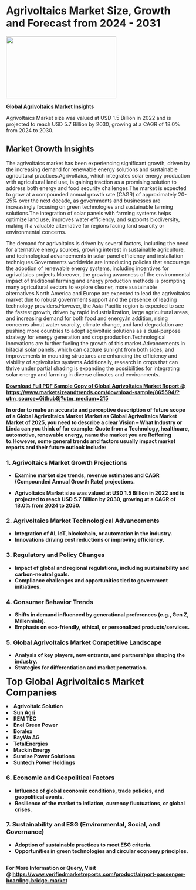 <H1>Agrivoltaics Market Size, Growth and Forecast from 2024 - 2031</H1><img class="aligncenter size-medium wp-image-584254" src="https://thirdeyenews.in/wp-content/uploads/2024/09/Global-Market-Research-300x168.jpeg" alt="" width="300" height="168" /><p><strong>Global&nbsp;<a href="https://www.marketsizeandtrends.com/download-sample/865594/?utm_source=Github8j?utm_medium=215">Agrivoltaics Market</a> Insights</strong></p><p>Agrivoltaics Market size was valued at USD 1.5 Billion in 2022 and is projected to reach USD 5.7 Billion by 2030, growing at a CAGR of 18.0% from 2024 to 2030.</p><p><h2>Market Growth Insights</h2> <p>The agrivoltaics market has been experiencing significant growth, driven by the increasing demand for renewable energy solutions and sustainable agricultural practices.Agrivoltaics, which integrates solar energy production with agricultural land use, is gaining traction as a promising solution to address both energy and food security challenges.The market is expected to grow at a compounded annual growth rate (CAGR) of approximately 20-25% over the next decade, as governments and businesses are increasingly focusing on green technologies and sustainable farming solutions.The integration of solar panels with farming systems helps optimize land use, improves water efficiency, and supports biodiversity, making it a valuable alternative for regions facing land scarcity or environmental concerns.</p> <p><strong><a href="#"></a></strong></p> <p>The demand for agrivoltaics is driven by several factors, including the need for alternative energy sources, growing interest in sustainable agriculture, and technological advancements in solar panel efficiency and installation techniques.Governments worldwide are introducing policies that encourage the adoption of renewable energy systems, including incentives for agrivoltaics projects.Moreover, the growing awareness of the environmental impact of traditional farming and energy production methods is prompting many agricultural sectors to explore cleaner, more sustainable alternatives.North America and Europe are expected to lead the agrivoltaics market due to robust government support and the presence of leading technology providers.However, the Asia-Pacific region is expected to see the fastest growth, driven by rapid industrialization, large agricultural areas, and increasing demand for both food and energy.In addition, rising concerns about water scarcity, climate change, and land degradation are pushing more countries to adopt agrivoltaic solutions as a dual-purpose strategy for energy generation and crop production.Technological innovations are further fueling the growth of this market.Advancements in bifacial solar panels, which can capture sunlight from both sides, and improvements in mounting structures are enhancing the efficiency and viability of agrivoltaics systems.Additionally, research in crops that can thrive under partial shading is expanding the possibilities for integrating solar energy and farming in diverse climates and environments.</p> <p><strong><a href="#"></p><p><span class=""><strong>Download Full PDF Sample Copy of Global Agrivoltaics Market Report</strong> @ <a href="https://www.marketsizeandtrends.com/download-sample/865594/?utm_source=Github8j?utm_medium=215" target="_blank">https://www.marketsizeandtrends.com/download-sample/865594/?utm_source=Github8j?utm_medium=215</a></span></p><p>In order to make an accurate and perceptive description of future scope of a Global&nbsp;Agrivoltaics Market Market as Global&nbsp;Agrivoltaics Market Market of 2025, you need to describe a clear Vision &ndash; What Industry or Linda can you think of for example: Quote from a Technology, healthcare, automotive, renewable energy, name the market you are Reffering to.However, some general trends and factors usually impact market reports and their future outlook include:</p><h3>1.&nbsp;<strong>Agrivoltaics Market Growth Projections</strong></h3><ul><li>Examine market size trends, revenue estimates and CAGR (Compounded Annual Growth Rate) projections.</li><li><p>Agrivoltaics Market size was valued at USD 1.5 Billion in 2022 and is projected to reach USD 5.7 Billion by 2030, growing at a CAGR of 18.0% from 2024 to 2030.</p></li></ul><h3>2.&nbsp;<strong>Agrivoltaics Market Technological Advancements</strong></h3><ul><li>Integration of AI, IoT, blockchain, or automation in the industry.</li><li>Innovations driving cost reductions or improving efficiency.</li></ul><h3>3.&nbsp;<strong>Regulatory and Policy Changes</strong></h3><ul><li>Impact of global and regional regulations, including sustainability and carbon-neutral goals.</li><li>Compliance challenges and opportunities tied to government initiatives.</li></ul><h3>4.&nbsp;<strong>Consumer Behavior Trends</strong></h3><ul><li>Shifts in demand influenced by generational preferences (e.g., Gen Z, Millennials).</li><li>Emphasis on eco-friendly, ethical, or personalized products/services.</li></ul><h3>5.&nbsp;<strong>Global Agrivoltaics Market Competitive Landscape</strong></h3><ul><li>Analysis of key players, new entrants, and partnerships shaping the industry.</li><li>Strategies for differentiation and market penetration.</li></ul><p data-pm-slice="1 1 []"><span style="color: inherit; font-family: inherit; font-size: 25px;">Top Global Agrivoltaics Market Companies</span></p><div class="" data-test-id=""><p><li>Agrivoltaic Solution</li><li> Sun Agri</li><li> REM TEC</li><li> Enel Green Power</li><li> Boralex</li><li> BayWa AG</li><li> TotalEnergies</li><li> Mackin Energy</li><li> Sunrise Power Solutions</li><li> Suntech Power Holdings</li></p></div><h3>6.&nbsp;<strong>Economic and Geopolitical Factors</strong></h3><ul><li>Influence of global economic conditions, trade policies, and geopolitical events.</li><li>Resilience of the market to inflation, currency fluctuations, or global crises.</li></ul><h3>7.&nbsp;<strong>Sustainability and ESG (Environmental, Social, and Governance)</strong></h3><ul><li>Adoption of sustainable practices to meet ESG criteria.</li><li>Opportunities in green technologies and circular economy principles.</li></ul><h2><strong style="font-size: 14px;">For More Information or Query, Visit @&nbsp;</strong><a style="background-color: #ffffff; font-size: 14px;" href="https://www.marketsizeandtrends.com/report/agrivoltaics-market/" target="_blank">https://www.verifiedmarketreports.com/product/airport-passenger-boarding-bridge-market</a></h2>